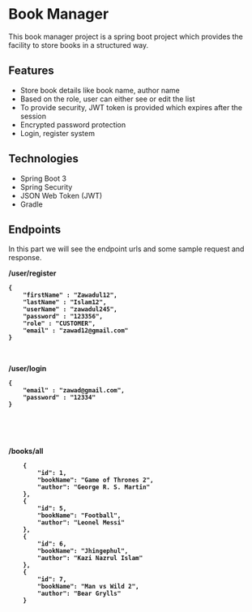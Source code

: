 # Book Manager

This book manager project is a spring boot project which provides the facility to store books in a structured way.



## Features

- Store book details like book name, author name
- Based on the role, user can either see or edit the list
- To provide security, JWT token is provided which expires after the session
- Encrypted password protection
- Login, register system

## Technologies

- Spring Boot 3
- Spring Security
- JSON Web Token (JWT)
- Gradle

## Endpoints

In this part we will see the endpoint urls and some sample request and response.
<br>

<strong>/user/register<strong>

```
{
    "firstName" : "Zawadul12",
    "lastName" : "Islam12",
    "userName" : "zawadul245",
    "password" : "123356",
    "role" : "CUSTOMER",
    "email" : "zawad12@gmail.com"
}
```

<br>

<strong>/user/login</strong>

```
{
    "email" : "zawad@gmail.com",
    "password" : "12334"
}
```
<br>

<strong></strong>
```

```

<br>
<strong>/books/all</strong>

```
    {
        "id": 1,
        "bookName": "Game of Thrones 2",
        "author": "George R. S. Martin"
    },
    {
        "id": 5,
        "bookName": "Football",
        "author": "Leonel Messi"
    },
    {
        "id": 6,
        "bookName": "Jhingephul",
        "author": "Kazi Nazrul Islam"
    },
    {
        "id": 7,
        "bookName": "Man vs Wild 2",
        "author": "Bear Grylls"
    }
```

